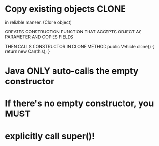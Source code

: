 
# Copy existing objects CLONE
in reliable maneer.
(Clone object)

CREATES CONSTRUCTION FUNCTION THAT ACCEPTS OBJECT AS PARAMETER AND COPIES FIELDS

THEN CALLS CONSTRUCTOR IN CLONE METHOD
public Vehicle clone() {
        return new Car(this);
    }

# Java ONLY auto-calls the empty constructor
# If there's no empty constructor, you MUST  
# explicitly call super()!